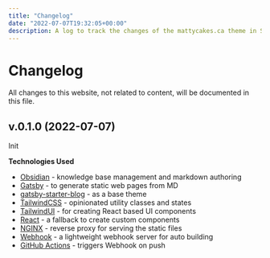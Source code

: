 ```yaml
---
title: "Changelog"
date: "2022-07-07T19:32:05+00:00"
description: A log to track the changes of the mattycakes.ca theme in Sementic Versioning.
---
```


# Changelog

All changes to this website, not related to content, will be documented in this file.

## v.0.1.0 (2022-07-07)

Init

**Technologies Used**

- [Obsidian](https://obsidian.md) - knowledge base management and markdown authoring
- [Gatsby](https://www.gatsbyjs.com) - to generate static web pages from MD
- [gatsby-starter-blog](https://www.gatsbyjs.com/starters/gatsbyjs/gatsby-starter-blog) - as a base theme
- [TailwindCSS](https://tailwindcss.com) - opinionated utility classes and states
- [TailwindUI](https://tailwindui.com) - for creating React based UI components
- [React](https://reactjs.org) - a fallback to create custom components
- [NGINX](https://www.nginx.com) - reverse proxy for serving the static files
- [Webhook](https://github.com/adnanh/webhook) - a lightweight webhook server for auto building
- [GitHub Actions](https://github.com/features/actions) - triggers Webhook on push 